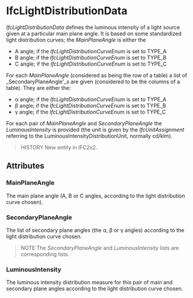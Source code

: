 # IfcLightDistributionData

_IfcLightDistributionData_ defines the luminous intensity of a light source given at a particular main plane angle. It is based on some standardized light distribution curves; the _MainPlaneAngle_ is either the

* A angle; if the _IfcLightDistributionCurveEnum_ is set to TYPE_A
* B angle; if the _IfcLightDistributionCurveEnum_ is set to TYPE_B
* C angle; if the _IfcLightDistributionCurveEnum_ is set to TYPE_C

For each _MainPlaneAngle_ (considered as being the row of a table) a list of _SecondaryPlaneAngle'_s are given (considered to be the columns of a table). They are either the:

* &#945; angle; if the _IfcLightDistributionCurveEnum_ is set to TYPE_A
* &#946; angle; if the _IfcLightDistributionCurveEnum_ is set to TYPE_B
* &#947; angle; if the _IfcLightDistributionCurveEnum_ is set to TYPE_C

For each pair of _MainPlaneAngle_ and _SecondaryPlaneAngle_ the _LuminousIntensity_ is provided (the unit is given by the _IfcUnitAssignment_ referring to the LuminousIntensityDistributionUnit, normally cd/klm).

> HISTORY New entity in IFC2x2.

## Attributes

### MainPlaneAngle
The main plane angle (A, B or C angles, according to the light distribution curve chosen).

### SecondaryPlaneAngle
The list of secondary plane angles (the &#945;, &#946; or &#947; angles) according to the light distribution curve chosen.

> NOTE The _SecondaryPlaneAngle_ and _LuminousIntensity_ lists are corresponding lists.

### LuminousIntensity
The luminous intensity distribution measure for this pair of main and secondary plane angles according to the light distribution curve chosen.
